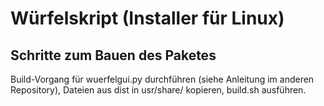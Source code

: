 # Würfelskript (Installer für Linux)
## Schritte zum Bauen des Paketes
Build-Vorgang für wuerfelgui.py durchführen (siehe Anleitung im anderen Repository), Dateien aus dist in usr/share/ kopieren, build.sh ausführen.
